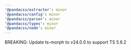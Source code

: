 ```yaml
---
'@pandacss/extractor': minor
'@pandacss/config': minor
'@pandacss/parser': minor
'@pandacss/types': minor
'@pandacss/node': minor
---
```


BREAKING: Update ts-morph to v24.0.0 to support TS 5.6.2
